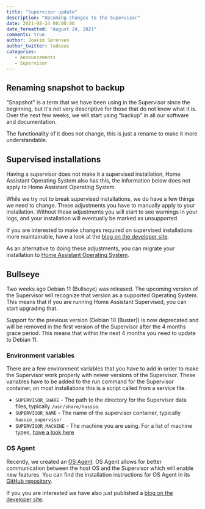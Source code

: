 ```yaml
---
title: "Supervisor update"
description: "Upcoming changes to the Supervisor"
date: 2021-08-24 00:00:00
date_formatted: "August 24, 2021"
comments: true
author: Joakim Sørensen
author_twitter: ludeeus
categories:
   - Announcements
   - Supervisor
---
```


## Renaming snapshot to backup

"Snapshot" is a term that we have been using in the Supervisor since the beginning,
but it's not very descriptive for those that do not know what it is.
Over the next few weeks, we will start using "backup"
in all our software and documentation.

The functionality of it does not change, this is just a rename to make it more understandable.

## Supervised installations

<div class='note'>
Having a supervisor does not make it a supervised installation, Home Assistant Operating System also has this, the information below does not apply to Home Assistant Operating System.
</div>

While we try not to break supervised installations, we do have a few things we need to change.
These adjustments you have to manually apply to your installation. Without these adjustments you will start to see warnings in your logs, and your installation will eventually be marked as unsupported.

If you are interested to make changes required on supervised installations more maintainable, have a look at the [blog on the developer site][dev_blog].

As an alternative to doing these adjustments, you can migrate your installation to [Home Assistant Operating System][installation_docs].

## Bullseye

Two weeks ago Debian 11 (Bullseye) was released. The upcoming version of the Supervisor will recognize that version as a supported Operating System. This means that if you are running Home Assistant Supervised, you can start upgrading that.

Support for the previous version (Debian 10 (Buster)) is now deprecated and will be removed in the first version of the Supervisor after the 4 months grace period.
This means that within the next 4 months you need to update to Debian 11.

### Environment variables

There are a few environment variables that you have to add in order to make the Supervisor work properly with newer versions of the Supervisor.
These variables have to be added to the run command for the Supervisor container, on most installations this is a script called from a service file.

- `SUPERVISOR_SHARE` - The path to the directory for the Supervisor data files, typically `/usr/share/hassio`.
- `SUPERVISOR_NAME` - The name of the supervisor container, typically `hassio_supervisor`
- `SUPERVISOR_MACHINE` - The machine you are using. For a list of machine types, [have a look here][machine_types]

### OS Agent

Recently, we created an [OS Agent][os_agent]. OS Agent allows for better communication between the host OS and the Supervisor which will enable new features.
You can find the installation instructions for OS Agent in its [GitHub repository][os_agent].

If you you are interested we have also just published a [blog on the developer site][dev_blog].

[os_agent]: https://github.com/home-assistant/os-agent
[dev_blog]: https://developers.home-assistant.io/blog/2021/08/24/supervisor_update/
[installation_docs]: /installation/
[machine_types]: https://github.com/home-assistant/supervised-installer#supported-machine-types
